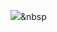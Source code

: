 <img src="https://img.shields.io/badge/JavaScript-3766AB?style=flat-square&logo=Python&logoColor=white"/></a>&nbsp 


